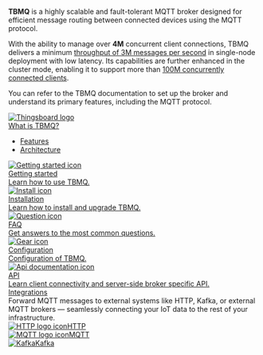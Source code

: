 **TBMQ** is a highly scalable and fault-tolerant MQTT broker designed for efficient message routing between connected devices using the MQTT protocol.

With the ability to manage over **4M** concurrent client connections, TBMQ delivers a minimum [throughput of 3M messages per second](/docs/mqtt-broker/reference/3m-throughput-single-node-performance-test/) 
in single-node deployment with low latency.
Its capabilities are further enhanced in the cluster mode, enabling it to support more than [100M concurrently connected clients](/docs/mqtt-broker/reference/100m-connections-performance-test/).

You can refer to the TBMQ documentation to set up the broker and understand its primary features, including the MQTT protocol.

<div class="doc-features row mt-4">
    <div class="col-12 col-sm-6 col-lg col-xxl-6 col-4xl mb-4">
        <a class="feature-card" href="/docs/mqtt-broker/getting-started-guides/what-is-thingsboard-mqtt-broker/">
            <img class="feature-logo" src="https://img.thingsboard.io/feature-logo/thingsboard-logo.svg" alt="Thingsboard logo">
            <div class="feature-title">What is TBMQ?</div>
            <div class="feature-text">
                <ul>
                    <li>Features</li>
                    <li>Architecture</li>
                </ul>
            </div>
        </a>
    </div>
    <div class="col-12 col-sm-6 col-lg col-xxl-6 col-4xl mb-4">
        <a class="feature-card" href="/docs/mqtt-broker/getting-started/">
            <img class="feature-logo" src="https://img.thingsboard.io/feature-logo/getting-started.svg" alt="Getting started icon">
            <div class="feature-title">Getting started</div>
            <div class="feature-text">
                Learn how to use TBMQ.
            </div>
        </a>
    </div>
    <div class="col-12 col-sm-6 col-lg col-xxl-6 col-4xl mb-4">
        <a class="feature-card" href="/docs/mqtt-broker/install/installation-options/">
            <img class="feature-logo" src="https://img.thingsboard.io/feature-logo/install.svg" alt="Install icon">
            <div class="feature-title">Installation</div>
            <div class="feature-text">
                Learn how to install and upgrade TBMQ.
            </div>
        </a>
    </div>
    <div class="col-12 col-sm-6 col-lg col-xxl-6 col-4xl mb-4">
        <a class="feature-card" href="/docs/mqtt-broker/faq/">
            <img class="feature-logo" src="https://img.thingsboard.io/feature-logo/faq.svg" alt="Question icon">
            <div class="feature-title">FAQ</div>
            <div class="feature-text">
                Get answers to the most common questions.
            </div>
        </a>
    </div>
    <div class="w-100"></div>
    <div class="col-12 col-sm-6 mb-4">
        <a class="feature-card" href="/docs/mqtt-broker/install/config/">
            <img class="feature-logo" src="https://img.thingsboard.io/feature-logo/configuration.svg" alt="Gear icon">
            <div class="feature-title">Configuration</div>
            <div class="feature-text">
                Configuration of TBMQ.
            </div>
        </a>
    </div>
    <div class="col-12 col-sm-6 mb-4">
        <a class="feature-card" href="/docs/mqtt-broker/api/">
            <img class="feature-logo" src="https://img.thingsboard.io/feature-logo/api.svg" alt="Api documentation icon">
            <div class="feature-title">API</div>
            <div class="feature-text">
                Learn client connectivity and server-side broker specific API.
            </div>
        </a>
    </div>
    <div class="w-100"></div>
    <div class="col col-xxl mb-4">
        <div class="feature-card">
            <div class="feature-title"><a href="/docs/mqtt-broker/integrations/">Integrations</a></div>
            <div class="feature-text">
                Forward MQTT messages to external systems like HTTP, Kafka, or external MQTT brokers — seamlessly connecting your IoT data to the rest of your infrastructure.
            </div>
            <div class="row mt-4">
                <div class="col-12 col-sm-6 col-lg-4 col-xxl-6 col-4xl-4 mb-4">
                    <a class="feature-card inner" href="/docs/mqtt-broker/integrations/http/">
                        <div class="feature-title"><img class="integration-logo" src="/images/feature-logo/integration/http.svg" alt="HTTP logo icon"><span>HTTP</span></div>
                    </a>
                </div>
                <div class="col-12 col-sm-6 col-lg-4 col-xxl-6 col-4xl-4 mb-4">
                    <a class="feature-card inner" href="/docs/mqtt-broker/integrations/mqtt/">
                        <div class="feature-title"><img class="integration-logo" src="/images/feature-logo/integration/mqtt.svg" alt="MQTT logo icon"><span>MQTT</span></div>
                    </a>
                </div>
                <div class="col-12 col-sm-6 col-lg-4 col-xxl-6 col-4xl-4 mb-4">
                    <a class="feature-card inner" href="/docs/mqtt-broker/integrations/kafka/">
                        <div class="feature-title"><img class="integration-logo" src="/images/feature-logo/integration/kafka.svg" alt="Kafka"><span>Kafka</span></div>
                    </a>
                </div>
            </div>
        </div>
    </div>
</div>
